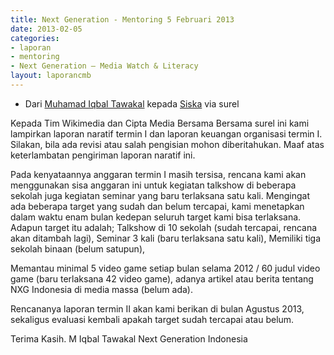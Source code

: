 ```yaml
---
title: Next Generation - Mentoring 5 Februari 2013
date: 2013-02-05
categories:
- laporan
- mentoring
- Next Generation – Media Watch & Literacy
layout: laporancmb
---
```


* Dari [Muhamad Iqbal Tawakal](http://wiki.ciptamedia.org/wiki/Muhamad_Iqbal_Tawakal) kepada [Siska](http://wiki.ciptamedia.org/wiki/Siska_Doviana) via surel

Kepada Tim Wikimedia dan Cipta Media Bersama
Bersama surel ini kami lampirkan laporan naratif termin I dan laporan keuangan organisasi termin I. Silakan, bila ada revisi atau 
salah pengisian mohon diberitahukan. Maaf atas keterlambatan pengiriman laporan naratif ini.

Pada kenyataannya anggaran termin I masih tersisa, rencana kami akan menggunakan sisa anggaran ini untuk kegiatan talkshow di beberapa 
sekolah juga kegiatan seminar yang baru terlaksana satu kali. Mengingat ada beberapa target yang sudah dan belum tercapai, kami 
menetapkan dalam waktu enam bulan kedepan seluruh target kami bisa terlaksana. Adapun target itu adalah; Talkshow di 10 sekolah (sudah 
tercapai, rencana akan ditambah lagi), Seminar 3 kali (baru terlaksana satu kali), Memiliki tiga sekolah binaan (belum satupun), 

Memantau minimal 5 video game setiap bulan selama 2012 / 60 judul video game (baru terlaksana 42 video game), adanya artikel atau 
berita tentang NXG Indonesia di media massa (belum ada). 

Rencananya laporan termin II akan kami berikan di bulan Agustus 2013, sekaligus evaluasi kembali apakah target sudah tercapai atau 
belum. 

Terima Kasih.
M Iqbal Tawakal
Next Generation Indonesia
